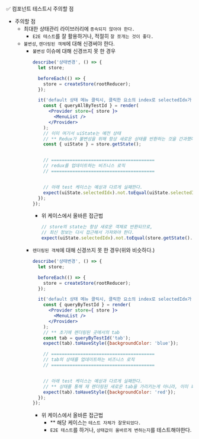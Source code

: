 ✅ 컴포넌트 테스트시 주의할 점

* 주의할 점
  * 최대한 상태관리 라이브러리에 `종속되지 않아야 한다.`
    * `E2E 테스트`를 잘 활용하거나, 적절히 `잘 쪼개는 것이 좋다.`
  * `불변성`, `렌더링된 객체`에 대해 신경써야 한다.
    * `불변성` 이슈에 대해 신경쓰지 못 한 경우
      ```jsx
      describe('상태변경', () => {
        let store;

        beforeEach(() => {
          store = createStore(rootReducer);
        });

        it('default 상태 메뉴 클릭시, 클릭한 요소의 index로 selectedIdx가 변경', () => {
          const { queryAllByTestId } = render(
            <Provider store={ store }>
              <MenuList />
            </Provider>
          );
          // 이미 여기서 uiState는 예전 상태
          // ** Redux가 불변성을 위해 항상 새로운 상태를 반환하는 것을 간과했다.
          const { uiState } = store.getState();


          // =======================================
          // redux를 업데이트하는 비즈니스 로직
          // =======================================


          // 아래 test 케이스는 예상과 다르게 실패한다.
          expect(uiState.selectedIdx).not.toEqual(uiState.selectedIdx);
        });
      });
      ```
      * 위 케이스에서 올바른 접근법
        ```jsx
        // store의 state는 항상 새로운 객체로 반환되므로,
        // 최신 정보는 다시 접근해서 가져와야 한다.
        expect(uiState.selectedIdx).not.toEqual(store.getState().uiState.selectedIdx);
        ```
    * `렌더링된 객체`에 대해 신경쓰지 못 한 경우(위와 비슷하다.)
      ```jsx
      describe('상태변경', () => {
        let store;

        beforeEach(() => {
          store = createStore(rootReducer);
        });

        it('default 상태 메뉴 클릭시, 클릭한 요소의 index로 selectedIdx가 변경', () => {
          const { queryByTestId } = render(
            <Provider store={ store }>
              <MenuList />
            </Provider>
          );
          // ** 초기에 렌더링된 곳에서의 tab
          const tab = queryByTestId('tab');
          expect(tab).toHaveStyle({backgroundColor: 'blue'});

          // =======================================
          // tab의 상태를 업데이트하는 비즈니스 로직
          // =======================================


          // 아래 test 케이스는 예상과 다르게 실패한다.
          // ** 상태를 통해 재 렌더링된 새로운 tab을 가리키는게 아니라, 이미 화면에서 사라진 기존의 tab을 가리키고 있기 때문
          expect(tab).toHaveStyle({backgroundColor: 'red'});
        });
      });
      ```
        * 위 케이스에서 올바른 접근법
          * ** 해당 케이스는 `테스트 자체가 잘못되었다.`
          * `E2E 테스트`를 하거나, `상태값이 올바르게 변하는지`를 테스트해야한다.